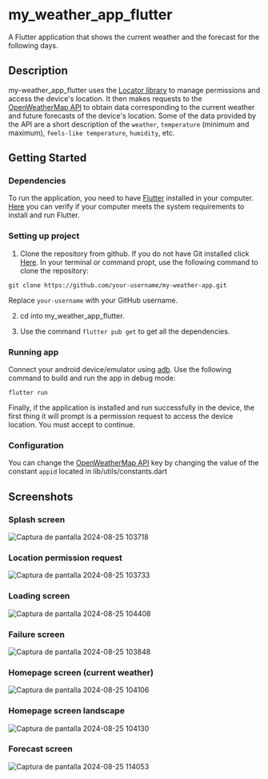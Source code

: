 # my_weather_app_flutter

A Flutter application that shows the current weather and the forecast for the following days.

## Description

my-weather_app_flutter uses the [Locator library](https://pub.dev/packages/location) to manage permissions and access the device's location.
It then makes requests to the [OpenWeatherMap API](https://openweathermap.org/current) to obtain data corresponding to the current weather and future forecasts of the device's location.
Some of the data provided by the API are a short description of the `weather`, `temperature` (minimum and maximum), `feels-like temperature`, `humidity`, etc.

## Getting Started

### Dependencies

To run the application, you need to have [Flutter](https://docs.flutter.dev/get-started/install) installed in your computer.
[Here](https://docs.flutter.dev/get-started/install/windows/desktop) you can verify if your computer meets the system requirements to install and run Flutter.

### Setting up project

1. Clone the repository from github. If you do not have Git installed click [Here](https://git-scm.com/book/en/v2/Getting-Started-Installing-Git).
In your terminal or command propt, use the following command to clone the repository:

```
git clone https://github.com/your-username/my-weather-app.git

```
Replace `your-username` with your GitHub username.

2. cd into my_weather_app_flutter.

3. Use the command `flutter pub get` to get all the dependencies.

### Running app

Connect your android device/emulator using [adb](https://developer.android.com/tools/adb).
Use the following command to build and run the app in debug mode:

```
flutter run
```
Finally, if the application is installed and run successfully in the device, the first thing it will prompt is a permission request to access the device location. You must accept to continue.

### Configuration

You can change the [OpenWeatherMap API](https://openweathermap.org/current) key by changing the value of the constant `appid` located in lib/utils/constants.dart

## Screenshots

### Splash screen
![Captura de pantalla 2024-08-25 103718](https://github.com/user-attachments/assets/c4bb09f3-7338-49c5-b20d-0c489fb07edc)

### Location permission request
![Captura de pantalla 2024-08-25 103733](https://github.com/user-attachments/assets/9cda8b18-7428-4ed4-a0a8-4f03cfcdbf17)

### Loading screen
![Captura de pantalla 2024-08-25 104408](https://github.com/user-attachments/assets/5470d029-2682-4c43-93ee-d79c991b172a)

### Failure screen
![Captura de pantalla 2024-08-25 103848](https://github.com/user-attachments/assets/57991e20-30a3-47f6-afb1-2dae4a1ab6ae)

### Homepage screen (current weather)
![Captura de pantalla 2024-08-25 104106](https://github.com/user-attachments/assets/f3a08592-0c32-48ca-9c15-d9a58a01c1d4)

### Homepage screen landscape
![Captura de pantalla 2024-08-25 104130](https://github.com/user-attachments/assets/eacc34d1-e512-455c-a9f8-702da6d914ea)

### Forecast screen
![Captura de pantalla 2024-08-25 114053](https://github.com/user-attachments/assets/e08aaa47-d41b-4327-8921-cc5a1a6cde9a)

